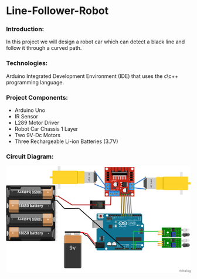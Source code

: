 # Line-Follower-Robot
### Introduction:
In this project we will design a robot car which can detect a black line and follow it through a curved path.

### Technologies:
Arduino Integrated Development Environment (IDE) that uses the c\c++ programming language.

### Project Components:
- Arduino Uno
- IR Sensor
- L289 Motor Driver
- Robot Car Chassis 1 Layer
- Two 9V-Dc Motors 
- Three Rechargeable Li-ion Batteries (3.7V)

### Circuit Diagram:
![Circuit Diagram](https://github.com/Abdulrahman295/Line-Follower-Robot/blob/main/Untitled%20Sketch_bb.png)
